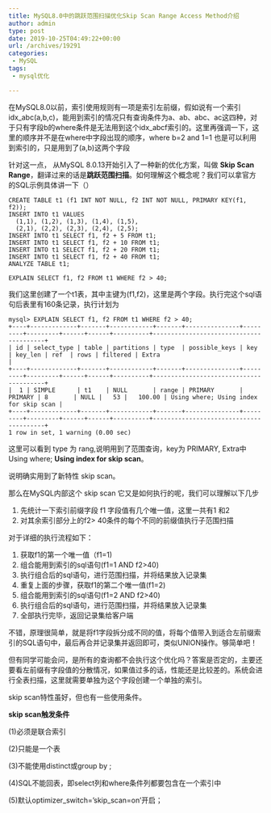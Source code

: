 ```yaml
---
title: MySQL8.0中的跳跃范围扫描优化Skip Scan Range Access Method介绍
author: admin
type: post
date: 2019-10-25T04:49:22+00:00
url: /archives/19291
categories:
 - MySQL
tags:
 - mysql优化

---
```

在MySQL8.0以前，索引使用规则有一项是索引左前缀，假如说有一个索引idx\_abc(a,b,c)，能用到索引的情况只有查询条件为a、ab、abc、ac这四种，对于只有字段b的where条件是无法用到这个idx\_abcf索引的。这里再强调一下，这里的顺序并不是在where中字段出现的顺序，where b=2 and 1=1 也是可以利用到索引的，只是用到了(a,b)这两个字段

针对这一点， 从MySQL 8.0.13开始引入了一种新的优化方案，叫做 **Skip Scan Range**，翻译过来的话是**跳跃范围扫描**。如何理解这个概念呢？我们可以拿官方的SQL示例具体讲一下（）

```
CREATE TABLE t1 (f1 INT NOT NULL, f2 INT NOT NULL, PRIMARY KEY(f1, f2));
INSERT INTO t1 VALUES
  (1,1), (1,2), (1,3), (1,4), (1,5),
  (2,1), (2,2), (2,3), (2,4), (2,5);
INSERT INTO t1 SELECT f1, f2 + 5 FROM t1;
INSERT INTO t1 SELECT f1, f2 + 10 FROM t1;
INSERT INTO t1 SELECT f1, f2 + 20 FROM t1;
INSERT INTO t1 SELECT f1, f2 + 40 FROM t1;
ANALYZE TABLE t1;

EXPLAIN SELECT f1, f2 FROM t1 WHERE f2 > 40;
```

我们这里创建了一个t1表，其中主键为(f1,f2)，这里是两个字段。执行完这个sql语句后表里有160条记录，执行计划为

```
mysql> EXPLAIN SELECT f1, f2 FROM t1 WHERE f2 > 40;
+----+-------------+-------+------------+-------+---------------+---------+---------+------+------+----------+----------------------------------------+
| id | select_type | table | partitions | type  | possible_keys | key     | key_len | ref  | rows | filtered | Extra                                  |
+----+-------------+-------+------------+-------+---------------+---------+---------+------+------+----------+----------------------------------------+
|  1 | SIMPLE      | t1    | NULL       | range | PRIMARY       | PRIMARY | 8       | NULL |   53 |   100.00 | Using where; Using index for skip scan |
+----+-------------+-------+------------+-------+---------------+---------+---------+------+------+----------+----------------------------------------+
1 row in set, 1 warning (0.00 sec)
```

这里可以看到 type 为 rang,说明用到了范围查询，key为 PRIMARY, Extra中 Using where; **Using index for skip scan**。

说明确实用到了新特性 skip scan。

那么在MySQL内部这个 skip scan 它又是如何执行的呢，我们可以理解以下几步

 1. 先统计一下索引前缀字段 f1 字段值有几个唯一值，这里一共有1 和2
 2. 对其余索引部分上的f2> 40条件的每个不同的前缀值执行子范围扫描

对于详细的执行流程如下：

 1. 获取f1的第一个唯一值（f1=1)
 2. 组合能用到索引的sql语句(f1=1 AND f2>40)
 3. 执行组合后的sql语句，进行范围扫描，并将结果放入记录集
 4. 重复上面的步骤，获取f1的第二个唯一值(f1=2)
 5. 组合能用到索引的sql语句(f1=2 AND f2>40)
 6. 执行组合后的sql语句，进行范围扫描，并将结果放入记录集
 7. 全部执行完毕，返回记录集给客户端

不错，原理很简单，就是将f1字段拆分成不同的值，将每个值带入到适合左前缀索引的SQL语句中，最后再合并记录集并返回即可，类似UNION操作。够简单吧！

但有同学可能会问，是所有的查询都不会执行这个优化吗？答案是否定的，主要还要看左前缀有字段值的分散情况，如果值过多的话，性能还是比较差的。系统会进行全表扫描，这里就需要单独为这个字段创建一个单独的索引。

skip scan特性虽好，但也有一些使用条件。

**skip scan触发条件**

(1)必须是联合索引

(2)只能是一个表

(3)不能使用distinct或group by ;

(4)SQL不能回表，即select列和where条件列都要包含在一个索引中

(5)默认optimizer\_switch=’skip\_scan=on’开启；